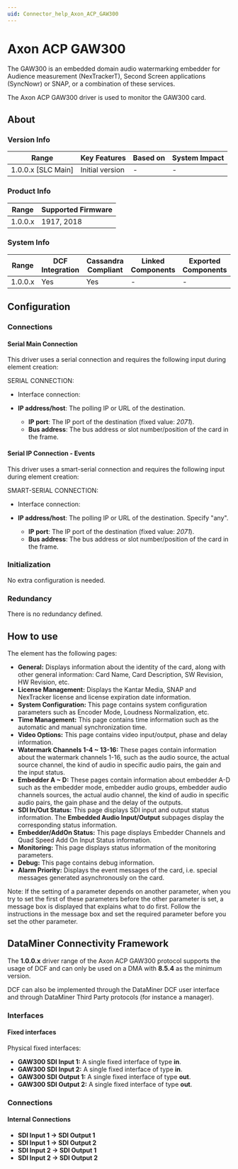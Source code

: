 ```yaml
---
uid: Connector_help_Axon_ACP_GAW300
---
```


# Axon ACP GAW300

The GAW300 is an embedded domain audio watermarking embedder for Audience measurement (NexTrackerT), Second Screen applications (SyncNowr) or SNAP, or a combination of these services.

The Axon ACP GAW300 driver is used to monitor the GAW300 card.

## About

### Version Info

| **Range**            | **Key Features** | **Based on** | **System Impact** |
|----------------------|------------------|--------------|-------------------|
| 1.0.0.x \[SLC Main\] | Initial version  | \-           | \-                |

### Product Info

| **Range** | **Supported Firmware** |
|-----------|------------------------|
| 1.0.0.x   | 1917, 2018             |

### System Info

| **Range** | **DCF Integration** | **Cassandra Compliant** | **Linked Components** | **Exported Components** |
|-----------|---------------------|-------------------------|-----------------------|-------------------------|
| 1.0.0.x   | Yes                 | Yes                     | \-                    | \-                      |

## Configuration

### Connections

#### Serial Main Connection

This driver uses a serial connection and requires the following input during element creation:

SERIAL CONNECTION:

- Interface connection:

- **IP address/host**: The polling IP or URL of the destination.
  - **IP port**: The IP port of the destination (fixed value: *2071*).
  - **Bus address**: The bus address or slot number/position of the card in the frame.

#### Serial IP Connection - Events

This driver uses a smart-serial connection and requires the following input during element creation:

SMART-SERIAL CONNECTION:

- Interface connection:

- **IP address/host**: The polling IP or URL of the destination. Specify "any".
  - **IP port**: The IP port of the destination (fixed value: *2071*).
  - **Bus address**: The bus address or slot number/position of the card in the frame.

### Initialization

No extra configuration is needed.

### Redundancy

There is no redundancy defined.

## How to use

The element has the following pages:

- **General:** Displays information about the identity of the card, along with other general information: Card Name, Card Description, SW Revision, HW Revision, etc.
- **License Management:** Displays the Kantar Media, SNAP and NexTracker license and license expiration date information.
- **System Configuration:** This page contains system configuration parameters such as Encoder Mode, Loudness Normalization, etc.
- **Time Management:** This page contains time information such as the automatic and manual synchronization time.
- **Video Options:** This page contains video input/output, phase and delay information.
- **Watermark Channels 1-4 ~ 13-16:** These pages contain information about the watermark channels 1-16, such as the audio source, the actual source channel, the kind of audio in specific audio pairs, the gain and the input status.
- **Embedder A ~ D:** These pages contain information about embedder A-D such as the embedder mode, embedder audio groups, embedder audio channels sources, the actual audio channel, the kind of audio in specific audio pairs, the gain phase and the delay of the outputs.
- **SDI In/Out Status:** This page displays SDI input and output status information. The **Embedded Audio Input/Output** subpages display the corresponding status information.
- **Embedder/AddOn Status:** This page displays Embedder Channels and Quad Speed Add On Input Status information.
- **Monitoring:** This page displays status information of the monitoring parameters.
- **Debug:** This page contains debug information.
- **Alarm Priority:** Displays the event messages of the card, i.e. special messages generated asynchronously on the card.

Note: If the setting of a parameter depends on another parameter, when you try to set the first of these parameters before the other parameter is set, a message box is displayed that explains what to do first. Follow the instructions in the message box and set the required parameter before you set the other parameter.

## DataMiner Connectivity Framework

The **1.0.0.x** driver range of the Axon ACP GAW300 protocol supports the usage of DCF and can only be used on a DMA with **8.5.4** as the minimum version.

DCF can also be implemented through the DataMiner DCF user interface and through DataMiner Third Party protocols (for instance a manager).

### Interfaces

#### Fixed interfaces

Physical fixed interfaces:

- **GAW300 SDI Input 1:** A single fixed interface of type **in**.
- **GAW300 SDI Input 2:** A single fixed interface of type **in**.
- **GAW300 SDI Output 1:** A single fixed interface of type **out**.
- **GAW300 SDI Output 2:** A single fixed interface of type **out**.

### Connections

#### Internal Connections

- **SDI Input 1 -\> SDI Output 1**
- **SDI Input 1 -\> SDI Output 2**
- **SDI Input 2 -\> SDI Output 1**
- **SDI Input 2 -\> SDI Output 2**
